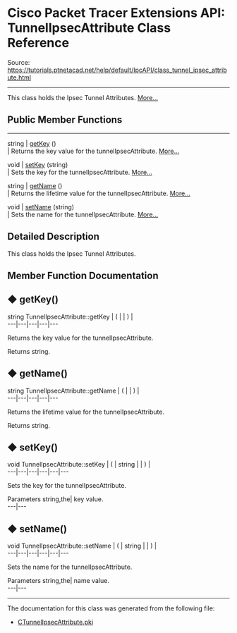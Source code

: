 # Cisco Packet Tracer Extensions API: TunnelIpsecAttribute Class Reference

Source: https://tutorials.ptnetacad.net/help/default/IpcAPI/class_tunnel_ipsec_attribute.html

---

This class holds the Ipsec Tunnel Attributes. [More...](class_tunnel_ipsec_attribute.html#details)

##  Public Member Functions  
  
---  
string | [getKey](class_tunnel_ipsec_attribute.html#a4494ccd2a5f0ebb8c8fb329684461723) ()  
| Returns the key value for the tunnelIpsecAttribute. [More...](class_tunnel_ipsec_attribute.html#a4494ccd2a5f0ebb8c8fb329684461723)  
  
void | [setKey](class_tunnel_ipsec_attribute.html#a0ad43232f603d1475616f0d40166a084) (string)  
| Sets the key for the tunnelIpsecAttribute. [More...](class_tunnel_ipsec_attribute.html#a0ad43232f603d1475616f0d40166a084)  
  
string | [getName](class_tunnel_ipsec_attribute.html#ad42b75ba69903dcbe46568c59413540f) ()  
| Returns the lifetime value for the tunnelIpsecAttribute. [More...](class_tunnel_ipsec_attribute.html#ad42b75ba69903dcbe46568c59413540f)  
  
void | [setName](class_tunnel_ipsec_attribute.html#a79c6238a3193cdc9ce0ce7729e64cd87) (string)  
| Sets the name for the tunnelIpsecAttribute. [More...](class_tunnel_ipsec_attribute.html#a79c6238a3193cdc9ce0ce7729e64cd87)  
  
  
## Detailed Description

This class holds the Ipsec Tunnel Attributes. 

## Member Function Documentation

## ◆ getKey()

string TunnelIpsecAttribute::getKey  | ( | | ) |   
---|---|---|---|---  
  
Returns the key value for the tunnelIpsecAttribute. 

Returns
    string. 

## ◆ getName()

string TunnelIpsecAttribute::getName  | ( | | ) |   
---|---|---|---|---  
  
Returns the lifetime value for the tunnelIpsecAttribute. 

Returns
    string. 

## ◆ setKey()

void TunnelIpsecAttribute::setKey  | ( | string  | | ) |   
---|---|---|---|---|---  
  
Sets the key for the tunnelIpsecAttribute. 

Parameters
     string,the| key value.   
---|---  
  
## ◆ setName()

void TunnelIpsecAttribute::setName  | ( | string  | | ) |   
---|---|---|---|---|---  
  
Sets the name for the tunnelIpsecAttribute. 

Parameters
     string,the| name value.   
---|---  
  
* * *

The documentation for this class was generated from the following file:

  * [CTunnelIpsecAttribute.pki](_c_tunnel_ipsec_attribute_8pki.html)


